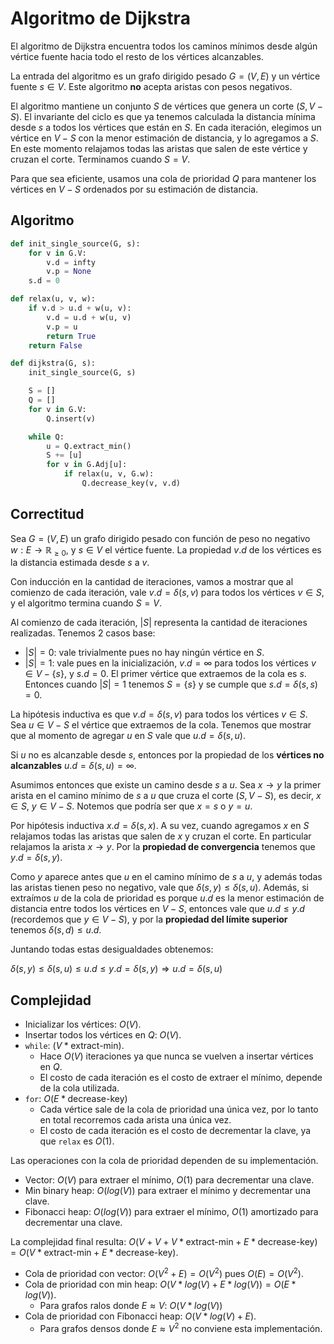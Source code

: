 # Algoritmo de Dijkstra

El algoritmo de Dijkstra encuentra todos los caminos mínimos desde algún vértice fuente hacia todo el resto de los vértices alcanzables.

La entrada del algoritmo es un grafo dirigido pesado $G=(V,E)$ y un vértice fuente $s \in V$. Este algoritmo **no** acepta aristas con pesos negativos.

El algoritmo mantiene un conjunto $S$ de vértices que genera un corte $(S, V-S)$. El invariante del ciclo es que ya tenemos calculada la distancia mínima desde $s$ a todos los vértices que están en $S$. En cada iteración, elegimos un vértice en $V-S$ con la menor estimación de distancia, y lo agregamos a $S$. En este momento relajamos todas las aristas que salen de este vértice y cruzan el corte. Terminamos cuando $S = V$.

Para que sea eficiente, usamos una cola de prioridad $Q$ para mantener los vértices en $V-S$ ordenados por su estimación de distancia.

## Algoritmo

```python
def init_single_source(G, s):
    for v in G.V:
        v.d = infty
        v.p = None
    s.d = 0

def relax(u, v, w):
    if v.d > u.d + w(u, v):
        v.d = u.d + w(u, v)
        v.p = u
        return True
    return False

def dijkstra(G, s):
    init_single_source(G, s)

    S = []
    Q = []
    for v in G.V:
        Q.insert(v)

    while Q:
        u = Q.extract_min()
        S += [u]
        for v in G.Adj[u]:
            if relax(u, v, G.w):
                Q.decrease_key(v, v.d)
```

## Correctitud

Sea $G=(V,E)$ un grafo dirigido pesado con función de peso no negativo $w:E \rightarrow \mathbb{R}_{\geq0}$, y $s \in V$ el vértice fuente. La propiedad $v.d$ de los vértices es la distancia estimada desde $s$ a $v$.

Con inducción en la cantidad de iteraciones, vamos a mostrar que al comienzo de cada iteración, vale $v.d = \delta(s,v)$ para todos los vértices $v \in S$, y el algoritmo termina cuando $S=V$.

Al comienzo de cada iteración, $|S|$ representa la cantidad de iteraciones realizadas. Tenemos 2 casos base:

- $|S| = 0$: vale trivialmente pues no hay ningún vértice en $S$.
- $|S| = 1$: vale pues en la inicialización, $v.d = \infty$ para todos los vértices $v \in V - \lbrace s \rbrace$, y $s.d = 0$. El primer vértice que extraemos de la cola es $s$. Entonces cuando $|S| = 1$ tenemos $S = \lbrace s \rbrace$ y se cumple que $s.d = \delta(s,s) = 0$.

La hipótesis inductiva es que $v.d = \delta(s,v)$ para todos los vértices $v \in S$. Sea $u \in V - S$ el vértice que extraemos de la cola. Tenemos que mostrar que al momento de agregar $u$ en $S$ vale que $u.d = \delta(s,u)$.

Si $u$ no es alcanzable desde $s$, entonces por la propiedad de los **vértices no alcanzables** $u.d = \delta(s,u) = \infty$.

Asumimos entonces que existe un camino desde $s$ a $u$. Sea $x \rightarrow y$ la primer arista en el camino mínimo de $s$ a $u$ que cruza el corte $(S, V-S)$, es decir, $x \in S$, $y \in V-S$. Notemos que podría ser que $x=s$ o $y=u$.

Por hipótesis inductiva $x.d = \delta(s,x)$. A su vez, cuando agregamos $x$ en $S$ relajamos todas las aristas que salen de $x$ y cruzan el corte. En particular relajamos la arista $x \rightarrow y$. Por la **propiedad de convergencia** tenemos que $y.d = \delta(s, y)$.

Como $y$ aparece antes que $u$ en el camino mínimo de $s$ a $u$, y además todas las aristas tienen peso no negativo, vale que $\delta(s,y) \leq \delta(s,u)$. Además, si extraímos $u$ de la cola de prioridad es porque $u.d$ es la menor estimación de distancia entre todos los vértices en $V-S$, entonces vale que $u.d \leq y.d$ (recordemos que $y \in V-S$), y por la **propiedad del límite superior** tenemos $\delta(s,d) \leq u.d$.

Juntando todas estas desigualdades obtenemos:

$\delta(s,y) \leq \delta(s,u) \leq u.d \leq y.d = \delta(s,y) \Rightarrow u.d = \delta(s,u)$

## Complejidad

- Inicializar los vértices: $O(V)$.
- Insertar todos los vértices en $Q$: $O(V)$.
- `while`: $(V * \text{extract-min})$.
    - Hace $O(V)$ iteraciones ya que nunca se vuelven a insertar vértices en $Q$.
    - El costo de cada iteración es el costo de extraer el mínimo, depende de la cola utilizada.
- `for`: $O(E * \text{decrease-key})$
    - Cada vértice sale de la cola de prioridad una única vez, por lo tanto en total recorremos cada arista una única vez.
    - El costo de cada iteración es el costo de decrementar la clave, ya que `relax` es $O(1)$.

Las operaciones con la cola de prioridad dependen de su implementación.

- Vector: $O(V)$ para extraer el mínimo, $O(1)$ para decrementar una clave.
- Min binary heap: $O(log(V))$ para extraer el mínimo y decrementar una clave.
- Fibonacci heap: $O(log(V))$ para extraer el mínimo, $O(1)$ amortizado para decrementar una clave.

La complejidad final resulta: $O(V + V + V * \text{extract-min} + E * \text{decrease-key}) = O(V * \text{extract-min} + E * \text{decrease-key})$.

- Cola de prioridad con vector: $O(V^2 + E) = O(V^2)$ pues $O(E) = O(V^2)$.
- Cola de prioridad con min heap: $O(V * log(V) + E * log(V)) = O(E * log(V))$.
    - Para grafos ralos donde $E \approx V$: $O(V * log(V))$
- Cola de prioridad con Fibonacci heap: $O(V * log(V) + E)$.
    - Para grafos densos donde $E \approx V^2$ no conviene esta implementación.
